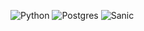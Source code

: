 ![Python](https://img.shields.io/badge/python-3670A0?style=for-the-badge&logo=python&logoColor=ffdd54)
![Postgres](https://img.shields.io/badge/postgres-%23316192.svg?style=for-the-badge&logo=postgresql&logoColor=white)
![Sanic](https://www.google.com/url?sa=i&url=https%3A%2F%2Fsanic.readthedocs.io%2F&psig=AOvVaw3C7P7KKa_ACqJikMjtxQ5H&ust=1667149211322000&source=images&cd=vfe&ved=0CA0QjRxqFwoTCKDz6vn0hfsCFQAAAAAdAAAAABAD?style=for-the-badge&logo=sanic&logoColor=white)
